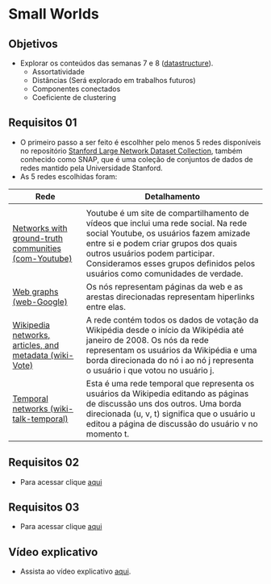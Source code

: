 # Small Worlds

## Objetivos 
- Explorar os conteúdos das semanas 7 e 8 ([datastructure](https://github.com/ivanovitchm/datastructure)).
  - Assortatividade
  - Distâncias (Será explorado em trabalhos futuros)
  - Componentes conectados
  - Coeficiente de clustering
    
## Requisitos 01
- O primeiro passo a ser feito é escolhher pelo menos 5 redes disponíveis no repositório [Stanford Large Network Dataset Collection](https://snap.stanford.edu/data/), também conhecido como SNAP, que é uma coleção de conjuntos de dados de redes mantido pela Universidade Stanford.
- As 5 redes escolhidas foram:

| Rede | Detalhamento |
|----------|----------|
| []() |    |
| [Networks with ground-truth communities (com-Youtube)](https://snap.stanford.edu/data/com-Youtube.html)   |  Youtube é um site de compartilhamento de vídeos que inclui uma rede social. Na rede social Youtube, os usuários fazem amizade entre si e podem criar grupos dos quais outros usuários podem participar. Consideramos esses grupos definidos pelos usuários como comunidades de verdade.  |
| [Web graphs (web-Google)](https://snap.stanford.edu/data/web-Google.html)   | Os nós representam páginas da web e as arestas direcionadas representam hiperlinks entre elas.  |
| [Wikipedia networks, articles, and metadata (wiki-Vote)](https://snap.stanford.edu/data/wiki-Vote.html)   |  A rede contém todos os dados de votação da Wikipédia desde o início da Wikipédia até janeiro de 2008. Os nós da rede representam os usuários da Wikipédia e uma borda direcionada do nó i ao nó j representa o usuário i que votou no usuário j.  |
| [Temporal networks (wiki-talk-temporal)](https://snap.stanford.edu/data/wiki-talk-temporal.html)   | Esta é uma rede temporal que representa os usuários da Wikipedia editando as páginas de discussão uns dos outros. Uma borda direcionada (u, v, t) significa que o usuário u editou a página de discussão do usuário v no momento t.   |
   
## Requisitos 02
- Para acessar clique [aqui](https://github.com/EmanoelBatista/Algoritmos_Estruturas_Dados_2/tree/main/U2T2/Requisito_02)

## Requisitos 03
- Para acessar clique [aqui](https://github.com/EmanoelBatista/Algoritmos_Estruturas_Dados_2/tree/main/U2T2/Requisito_03)

## Vídeo explicativo
- Assista ao vídeo explicativo [aqui]().

